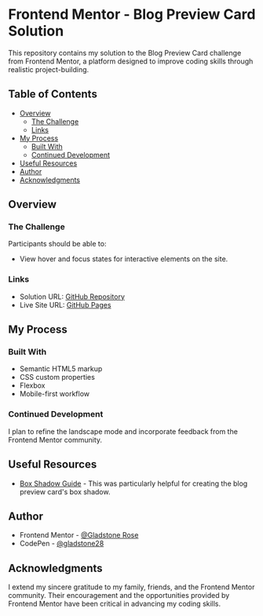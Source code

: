 # Frontend Mentor - Blog Preview Card Solution

This repository contains my solution to the Blog Preview Card challenge from Frontend Mentor, a platform designed to improve coding skills through realistic project-building.

## Table of Contents

- [Overview](#overview)
  - [The Challenge](#the-challenge)
  - [Links](#links)
- [My Process](#my-process)
  - [Built With](#built-with)
  - [Continued Development](#continued-development)
- [Useful Resources](#useful-resources)
- [Author](#author)
- [Acknowledgments](#acknowledgments)

## Overview

### The Challenge

Participants should be able to:

- View hover and focus states for interactive elements on the site.

### Links

- Solution URL: [GitHub Repository](#)
- Live Site URL: [GitHub Pages](#)

## My Process

### Built With

- Semantic HTML5 markup
- CSS custom properties
- Flexbox
- Mobile-first workflow

### Continued Development

I plan to refine the landscape mode and incorporate feedback from the Frontend Mentor community.

## Useful Resources

- [Box Shadow Guide](#) - This was particularly helpful for creating the blog preview card's box shadow.

## Author

- Frontend Mentor - [@Gladstone Rose](#)
- CodePen - [@gladstone28](#)

## Acknowledgments

I extend my sincere gratitude to my family, friends, and the Frontend Mentor community. Their encouragement and the opportunities provided by Frontend Mentor have been critical in advancing my coding skills.
